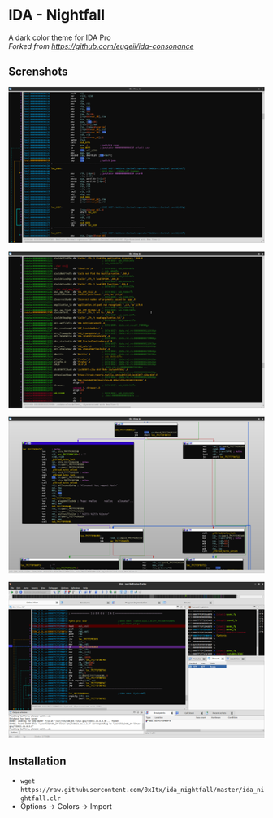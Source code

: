 # IDA - Nightfall
A dark color theme for IDA Pro  
*Forked from https://github.com/eugeii/ida-consonance*

## Screnshots

![Code](screenshots/code.png)

![Data](screenshots/data.png)

![Graph](screenshots/graph.png)

![Debug](screenshots/debug.png)

## Installation
* ```wget https://raw.githubusercontent.com/0xItx/ida_nightfall/master/ida_nightfall.clr```
* Options -> Colors -> Import
